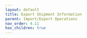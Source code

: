 ```yaml
---
layout: default
title: Export Shipment Information
parent: Import/Export Operations
nav_order: 4.11
has_children: true
---
```

